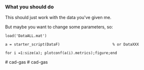 ### What you should do ###

This should just work with the data you've given me. 

But maybe you want to change some parameters, so:



    load('DataALL.mat')

    a = starter_script(DataF)                        % or DataXXX

    for i =1:size(a); plotconf(a(i).metrics);figure;end
#   c a d - g a s  
 # cad-gas

